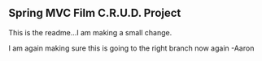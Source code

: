 ## Spring MVC Film C.R.U.D. Project

This is the readme...I am making a small change.

I am again making sure this is going to the right branch now again -Aaron

